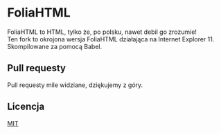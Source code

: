 # FoliaHTML
FoliaHTML to HTML, tylko że, po polsku, nawet debil go zrozumie!<br>
Ten fork to okrojona wersja FoliaHTML działająca na Internet Explorer 11.<br>
Skompilowane za pomocą Babel.

## Pull requesty
Pull requesty mile widziane, dziękujemy z góry.

## Licencja
[MIT](https://choosealicense.com/licenses/mit/)
